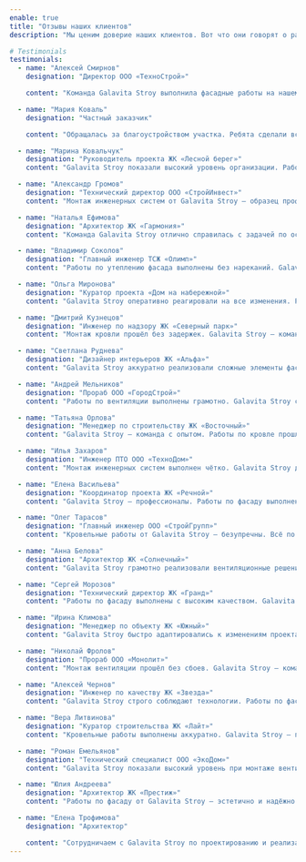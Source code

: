 ```yaml
---
enable: true
title: "Отзывы наших клиентов"
description: "Мы ценим доверие наших клиентов. Вот что они говорят о работе с Galavita Stroy."

# Testimonials
testimonials:
  - name: "Алексей Смирнов"
    designation: "Директор ООО «ТехноСтрой»"

    content: "Команда Galavita Stroy выполнила фасадные работы на нашем объекте точно в срок и с отличным качеством. Все этапы были прозрачны, а результат превзошёл ожидания."

  - name: "Мария Коваль"
    designation: "Частный заказчик"

    content: "Обращалась за благоустройством участка. Ребята сделали всё быстро и красиво: дорожки, газон, освещение. Очень довольна результатом!"

  - name: "Марина Ковальчук"
    designation: "Руководитель проекта ЖК «Лесной берег»"
    content: "Galavita Stroy показали высокий уровень организации. Работы по фасаду выполнены точно в срок, с соблюдением всех норм."

  - name: "Александр Громов"
    designation: "Технический директор ООО «СтройИнвест»"
    content: "Монтаж инженерных систем от Galavita Stroy — образец профессионализма. Всё чётко, надёжно и с отличной документацией."

  - name: "Наталья Ефимова"
    designation: "Архитектор ЖК «Гармония»"
    content: "Команда Galavita Stroy отлично справилась с задачей по остеклению. Эстетика и точность — на высоте."

  - name: "Владимир Соколов"
    designation: "Главный инженер ТСЖ «Олимп»"
    content: "Работы по утеплению фасада выполнены без нареканий. Galavita Stroy — надёжный партнёр."

  - name: "Ольга Миронова"
    designation: "Куратор проекта «Дом на набережной»"
    content: "Galavita Stroy оперативно реагировали на все изменения. Работы по вентиляции выполнены качественно."

  - name: "Дмитрий Кузнецов"
    designation: "Инженер по надзору ЖК «Северный парк»"
    content: "Монтаж кровли прошёл без задержек. Galavita Stroy — команда, которой можно доверять."

  - name: "Светлана Руднева"
    designation: "Дизайнер интерьеров ЖК «Альфа»"
    content: "Galavita Stroy аккуратно реализовали сложные элементы фасада. Всё соответствует проекту."

  - name: "Андрей Мельников"
    designation: "Прораб ООО «ГородСтрой»"
    content: "Работы по вентиляции выполнены грамотно. Galavita Stroy соблюдают технологии и сроки."

  - name: "Татьяна Орлова"
    designation: "Менеджер по строительству ЖК «Восточный»"
    content: "Galavita Stroy — команда с опытом. Работы по кровле прошли без замечаний."

  - name: "Илья Захаров"
    designation: "Инженер ПТО ООО «ТехноДом»"
    content: "Монтаж инженерных систем выполнен чётко. Galavita Stroy держат планку качества."

  - name: "Елена Васильева"
    designation: "Координатор проекта ЖК «Речной»"
    content: "Galavita Stroy — профессионалы. Работы по фасаду выполнены с вниманием к деталям."

  - name: "Олег Тарасов"
    designation: "Главный инженер ООО «СтройГрупп»"
    content: "Кровельные работы от Galavita Stroy — безупречны. Всё по СНиПам, без отклонений."

  - name: "Анна Белова"
    designation: "Архитектор ЖК «Солнечный»"
    content: "Galavita Stroy грамотно реализовали вентиляционные решения. Эстетика и функциональность сочетаются."

  - name: "Сергей Морозов"
    designation: "Технический директор ЖК «Гранд»"
    content: "Работы по фасаду выполнены с высоким качеством. Galavita Stroy — надёжный подрядчик."

  - name: "Ирина Климова"
    designation: "Менеджер по объекту ЖК «Южный»"
    content: "Galavita Stroy быстро адаптировались к изменениям проекта. Работы по кровле — на отлично."

  - name: "Николай Фролов"
    designation: "Прораб ООО «Монолит»"
    content: "Монтаж вентиляции прошёл без сбоев. Galavita Stroy — команда, которой можно доверять."

  - name: "Алексей Чернов"
    designation: "Инженер по качеству ЖК «Звезда»"
    content: "Galavita Stroy строго соблюдают технологии. Работы по фасаду — пример точности."

  - name: "Вера Литвинова"
    designation: "Куратор строительства ЖК «Лайт»"
    content: "Кровельные работы выполнены аккуратно. Galavita Stroy — профессионалы своего дела."

  - name: "Роман Емельянов"
    designation: "Технический специалист ООО «ЭкоДом»"
    content: "Galavita Stroy показали высокий уровень при монтаже вентиляции. Всё по регламенту."

  - name: "Юлия Андреева"
    designation: "Архитектор ЖК «Престиж»"
    content: "Работы по фасаду от Galavita Stroy — эстетично и надёжно. Рекомендую."

  - name: "Елена Трофимова"
    designation: "Архитектор"

    content: "Сотрудничаем с Galavita Stroy по проектированию и реализации. Команда гибкая, профессиональная, умеет работать с нестандартными задачами."
---
```

